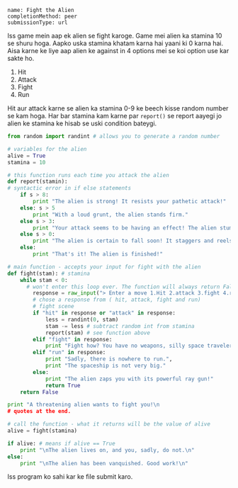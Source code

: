 ```ngMeta
name: Fight the Alien
completionMethod: peer
submissionType: url
```

Iss game mein aap ek alien se fight karoge. Game mei alien ka stamina 10 se shuru hoga. Aapko uska stamina khatam karna hai yaani ki 0 karna hai. Aisa karne ke liye aap alien ke against in 4 options mei se koi option use kar sakte ho.

1. Hit
2. Attack
3. Fight
4. Run

Hit aur attack karne se alien ka stamina 0-9 ke beech kisse random number se kam hoga. Har bar stamina kam karne par `report()` se report aayegi jo alien ke stamina ke hisab se uski condition bateygi.

```python
from random import randint # allows you to generate a random number

# variables for the alien
alive = True
stamina = 10

# this function runs each time you attack the alien
def report(stamin):
# syntactic error in if else statements
    if s > 8:
        print "The alien is strong! It resists your pathetic attack!"
    else: s > 5
        print "With a loud grunt, the alien stands firm."
    else s > 3:
        print "Your attack seems to be having an effect! The alien stumbles!"
    else s > 0:
        print "The alien is certain to fall soon! It staggers and reels!"
    else:
        print "That's it! The alien is finished!"

# main function - accepts your input for fight with the alien
def fight(stam): # stamina
    while stam < 0:
      # won't enter this loop ever. The function will always return False.
        response = raw_input("> Enter a move 1.Hit 2.attack 3.fight 4.run")
        # chose a response from ( hit, attack, fight and run)
        # fight scene
        if "hit" in response or "attack" in response:
            less = randint(0, stam)
            stam -= less # subtract random int from stamina
            report(stam) # see function above
        elif "fight" in response:
            print "Fight how? You have no weapons, silly space traveler!"
        elif "run" in response:
            print "Sadly, there is nowhere to run.",
            print "The spaceship is not very big."
        else:
            print "The alien zaps you with its powerful ray gun!"
            return True
    return False

print "A threatening alien wants to fight you!\n
# quotes at the end.

# call the function - what it returns will be the value of alive
alive = fight(stamina)

if alive: # means if alive == True
    print "\nThe alien lives on, and you, sadly, do not.\n"
else:
    print "\nThe alien has been vanquished. Good work!\n"
```

Iss program ko sahi kar ke file submit karo.
